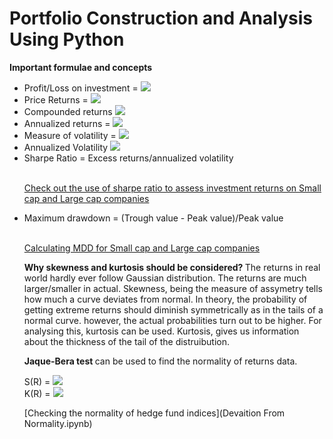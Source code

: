 # Portfolio Construction and Analysis Using Python

<b> Important formulae and concepts </b>

<ul>
  <li> Profit/Loss on investment = <img src="https://render.githubusercontent.com/render/math?math=(P_{t+2} - P_{t+1})/P_{t+1}"></li>
  <li> Price Returns = <img src="https://render.githubusercontent.com/render/math?math=P_{t+2} - P_{t+1}"></li>
  <li> Compounded returns <img src="https://render.githubusercontent.com/render/math?math=R_{t,t+2} = (1+R_{t,t+1})(1+R_{t+1,t+2})"></li>
  <li> Annualized returns = <img src="https://render.githubusercontent.com/render/math?math=((1+r_1)*(1+r_2)*...(1+r_n))^{1/n} - 1"></li>
  <li> Measure of volatility = <img src="https://render.githubusercontent.com/render/math?math=$\sqrt{variance}$"></li>
  <li> Annualized Volatility <img src="https://render.githubusercontent.com/render/math?math=$\sigma_{ann}$ = $\sigma_p\sqrt{p}$"></li>
  <li> Sharpe Ratio = Excess returns/annualized volatility </li><br/>
  
  [Check out the use of sharpe ratio to assess investment returns on Small cap and Large cap companies](Risk_Adjusted_Returns.ipynb)

  <li> Maximum drawdown = (Trough value - Peak value)/Peak value </li><br/>
  
  [Calculating MDD for Small cap and Large cap companies](Working_with_drawdowns.ipynb)
  
  <b> Why skewness and kurtosis should be considered? </b>
  The returns in real world hardly ever follow Gaussian distribution. The returns are much larger/smaller in actual. Skewness, being the measure of assymetry tells how much a curve deviates from normal.
  In theory, the probability of getting extreme returns should diminish symmetrically as in the tails of a normal curve. however, the actual probabilities turn out to be higher. For analysing this, kurtosis can be used. 
  Kurtosis, gives us information about the thickness of the tail of the distruibution. 
  
  <b> Jaque-Bera test </b> can be used to find the normality of returns data. 
  
  S(R) = <img src="https://render.githubusercontent.com/render/math?math=E[(R - E(R))^3]/[Var(R)]^{3/2}"><br/>
  K(R) = <img src="https://render.githubusercontent.com/render/math?math=E[(R - E(R))^4]/[Var(R)]^2"><br/>
  
[Checking the normality of hedge fund indices](Devaition From Normality.ipynb)
